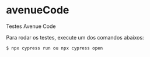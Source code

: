 # avenueCode
Testes Avenue Code


Para rodar os testes, execute um dos comandos abaixos:

`$ npx cypress run ou npx cypress open`
